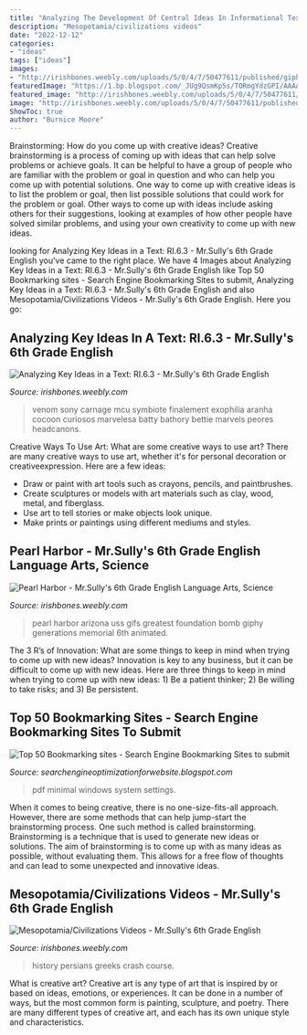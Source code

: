 ```yaml
---
title: "Analyzing The Development Of Central Ideas In Informational Text I Ready ~ Pdf Minimal Windows System Settings"
description: "Mesopotamia/civilizations videos"
date: "2022-12-12"
categories:
- "ideas"
tags: ["ideas"]
images:
- "http://irishbones.weebly.com/uploads/5/0/4/7/50477611/published/giphy-1_33.gif?1544211346"
featuredImage: "https://1.bp.blogspot.com/_JUg9QsmKp5s/TORmgYdzGPI/AAAAAAAACCY/NB6IQJeeRHY/s000/feat1.jpg"
featured_image: "http://irishbones.weebly.com/uploads/5/0/4/7/50477611/tenor_1_orig.gif"
image: "http://irishbones.weebly.com/uploads/5/0/4/7/50477611/published/giphy-1_33.gif?1544211346"
ShowToc: true
author: "Burnice Moore"
---
```



Brainstorming: How do you come up with creative ideas?
Creative brainstorming is a process of coming up with ideas that can help solve problems or achieve goals. It can be helpful to have a group of people who are familiar with the problem or goal in question and who can help you come up with potential solutions. One way to come up with creative ideas is to list the problem or goal, then list possible solutions that could work for the problem or goal. Other ways to come up with ideas include asking others for their suggestions, looking at examples of how other people have solved similar problems, and using your own creativity to come up with new ideas.

	

		
looking for Analyzing Key Ideas in a Text: RI.6.3 - Mr.Sully&#039;s 6th Grade English you've came to the right place. We have 4 Images about Analyzing Key Ideas in a Text: RI.6.3 - Mr.Sully&#039;s 6th Grade English like Top 50 Bookmarking sites - Search Engine Bookmarking Sites to submit, Analyzing Key Ideas in a Text: RI.6.3 - Mr.Sully&#039;s 6th Grade English and also Mesopotamia/Civilizations Videos - Mr.Sully&#039;s 6th Grade English. Here you go:
		
    
## Analyzing Key Ideas In A Text: RI.6.3 - Mr.Sully&#039;s 6th Grade English

<img loading=lazy src="http://irishbones.weebly.com/uploads/5/0/4/7/50477611/tenor-1_orig.gif" onerror="this.onerror=null;this.src='https://tse1.mm.bing.net/th?id=OIP.xmIaw0G7JOcdQ8joazMlNgAAAA&amp;pid=15.1';" alt="Analyzing Key Ideas in a Text: RI.6.3 - Mr.Sully&#039;s 6th Grade English">

_Source: irishbones.weebly.com_

>venom sony carnage mcu symbiote finalement exophilia aranha cocoon curiosos marvelesa batty bathory bettie marvels peores headcanons. 

	

Creative Ways To Use Art: What are some creative ways to use art?
There are many creative ways to use art, whether it's for personal decoration or creativeexpression. Here are a few ideas: 
- Draw or paint with art tools such as crayons, pencils, and paintbrushes.
- Create sculptures or models with art materials such as clay, wood, metal, and fiberglass.
- Use art to tell stories or make objects look unique.
- Make prints or paintings using different mediums and styles.

    
## Pearl Harbor - Mr.Sully&#039;s 6th Grade English Language Arts, Science

<img loading=lazy src="http://irishbones.weebly.com/uploads/5/0/4/7/50477611/published/giphy-1_33.gif?1544211346" onerror="this.onerror=null;this.src='https://tse4.mm.bing.net/th?id=OIP.CmEuwwcZR8bNGB0w6GGcQgHaEI&amp;pid=15.1';" alt="Pearl Harbor - Mr.Sully&#039;s 6th Grade English Language Arts, Science">

_Source: irishbones.weebly.com_

>pearl harbor arizona uss gifs greatest foundation bomb giphy generations memorial 6th animated. 

	

The 3 R’s of Innovation: What are some things to keep in mind when trying to come up with new ideas?
Innovation is key to any business, but it can be difficult to come up with new ideas. Here are three things to keep in mind when trying to come up with new ideas: 1) Be a patient thinker; 2) Be willing to take risks; and 3) Be persistent.

    
## Top 50 Bookmarking Sites - Search Engine Bookmarking Sites To Submit

<img loading=lazy src="https://1.bp.blogspot.com/_JUg9QsmKp5s/TORmgYdzGPI/AAAAAAAACCY/NB6IQJeeRHY/s000/feat1.jpg" onerror="this.onerror=null;this.src='https://tse1.mm.bing.net/th?id=OIP.DIxT8jUes5A-AkCGRcRIsAHaB0&amp;pid=15.1';" alt="Top 50 Bookmarking sites - Search Engine Bookmarking Sites to submit">

_Source: searchengineoptimizationforwebsite.blogspot.com_

>pdf minimal windows system settings. 

	

When it comes to being creative, there is no one-size-fits-all approach. However, there are some methods that can help jump-start the brainstorming process. One such method is called brainstorming. Brainstorming is a technique that is used to generate new ideas or solutions. The aim of brainstorming is to come up with as many ideas as possible, without evaluating them. This allows for a free flow of thoughts and can lead to some unexpected and innovative ideas.

    
## Mesopotamia/Civilizations Videos - Mr.Sully&#039;s 6th Grade English

<img loading=lazy src="http://irishbones.weebly.com/uploads/5/0/4/7/50477611/tenor_1_orig.gif" onerror="this.onerror=null;this.src='https://tse2.mm.bing.net/th?id=OIP.Fbkmj4t3YAsDKdI5t7f6EgHaC9&amp;pid=15.1';" alt="Mesopotamia/Civilizations Videos - Mr.Sully&#039;s 6th Grade English">

_Source: irishbones.weebly.com_

>history persians greeks crash course. 

	

What is creative art?
Creative art is any type of art that is inspired by or based on ideas, emotions, or experiences. It can be done in a number of ways, but the most common form is painting, sculpture, and poetry. There are many different types of creative art, and each has its own unique style and characteristics.

